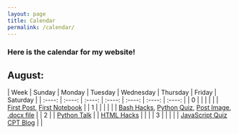 ```yaml
---
layout: page
title: Calendar
permalink: /calendar/
---
```


### Here is the calendar for my website!

## August:

| Week | Sunday | Monday | Tuesday | Wednesday | Thursday | Friday | Saturday |
| :----: | :----: | :----: | :----: | :----: | :----: | :----: |
| 0 | | | | | | [First Post](https://raisinbran25.github.io/csp2/week0/2022/08/21/first-post.html), [First Notebook](https://raisinbran25.github.io/csp2/week0/2022/08/21/jupyter-notebook.html) |
| 1 | | | | | | [Bash Hacks](https://raisinbran25.github.io/csp2/week1/2022/08/28/bash-hacks.html), [Python Quiz](https://raisinbran25.github.io/csp2/week1/2022/08/28/quiz.html), [Post Image](https://raisinbran25.github.io/csp2/2022/08/28/picture.html), [.docx file](https://raisinbran25.github.io/csp2/2022/08/28/picture.html) |
| 2 | | [Python Talk](https://raisinbran25.github.io/csp2/week2/2022/08/30/python-talk.html) | | [HTML Hacks](https://raisinbran25.github.io/csp2/week2/2022/09/01/html-hack.html) | | |
| 3 | | | | | [JavaScript Quiz](https://raisinbran25.github.io/csp2/week3/2022/09/09/js-quiz.html) [CPT Blog]() | |